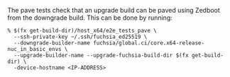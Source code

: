 The pave tests check that an upgrade build can be paved using Zedboot from the
downgrade build. This can be done by running:

```
% $(fx get-build-dir)/host_x64/e2e_tests_pave \
  --ssh-private-key ~/.ssh/fuchsia_ed25519 \
  --downgrade-builder-name fuchsia/global.ci/core.x64-release-nuc_in_basic_envs \
  --upgrade-builder-name --upgrade-fuchsia-build-dir $(fx get-build-dir) \
  -device-hostname <IP-ADDRESS>
```
